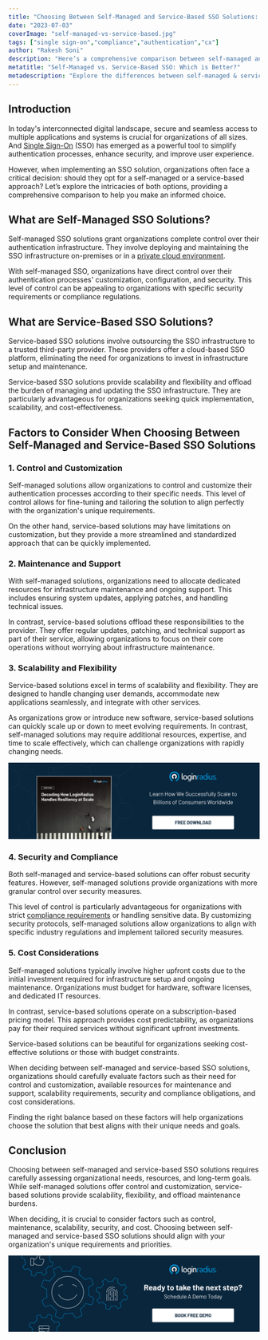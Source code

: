 ```yaml
---
title: "Choosing Between Self-Managed and Service-Based SSO Solutions: A Comprehensive Comparison"
date: "2023-07-03"
coverImage: "self-managed-vs-service-based.jpg"
tags: ["single sign-on","compliance","authentication","cx"]
author: "Rakesh Soni"
description: "Here’s a comprehensive comparison between self-managed and service-based SSO solutions, exploring factors such as control, customization, maintenance, scalability, security, and cost. This blog will help you make an informed decision that aligns with your organization's needs and goals."
metatitle: "Self-Managed vs. Service-Based SSO: Which is Better?"
metadescription: "Explore the differences between self-managed & service-based Single Sign-On (SSO) solutions to make the right choice for your company’s authentication needs."
---
```

## Introduction

In today's interconnected digital landscape, secure and seamless access to multiple applications and systems is crucial for organizations of all sizes. And [Single Sign-On](https://www.loginradius.com/single-sign-on/) (SSO) has emerged as a powerful tool to simplify authentication processes, enhance security, and improve user experience. 

However, when implementing an SSO solution, organizations often face a critical decision: should they opt for a self-managed or a service-based approach? Let’s explore the intricacies of both options, providing a comprehensive comparison to help you make an informed choice.

## What are Self-Managed SSO Solutions?

Self-managed SSO solutions grant organizations complete control over their authentication infrastructure. They involve deploying and maintaining the SSO infrastructure on-premises or in a [private cloud environment](https://www.loginradius.com/private-cloud/). 

With self-managed SSO, organizations have direct control over their authentication processes' customization, configuration, and security. This level of control can be appealing to organizations with specific security requirements or compliance regulations.

## What are Service-Based SSO Solutions?

Service-based SSO solutions involve outsourcing the SSO infrastructure to a trusted third-party provider. These providers offer a cloud-based SSO platform, eliminating the need for organizations to invest in infrastructure setup and maintenance. 

Service-based SSO solutions provide scalability and flexibility and offload the burden of managing and updating the SSO infrastructure. They are particularly advantageous for organizations seeking quick implementation, scalability, and cost-effectiveness.

## Factors to Consider When Choosing Between Self-Managed and Service-Based SSO Solutions

### 1. Control and Customization

Self-managed solutions allow organizations to control and customize their authentication processes according to their specific needs. This level of control allows for fine-tuning and tailoring the solution to align perfectly with the organization's unique requirements. 

On the other hand, service-based solutions may have limitations on customization, but they provide a more streamlined and standardized approach that can be quickly implemented.

### 2. Maintenance and Support

With self-managed solutions, organizations need to allocate dedicated resources for infrastructure maintenance and ongoing support. This includes ensuring system updates, applying patches, and handling technical issues. 

In contrast, service-based solutions offload these responsibilities to the provider. They offer regular updates, patching, and technical support as part of their service, allowing organizations to focus on their core operations without worrying about infrastructure maintenance.

### 3. Scalability and Flexibility

Service-based solutions excel in terms of scalability and flexibility. They are designed to handle changing user demands, accommodate new applications seamlessly, and integrate with other services. 

As organizations grow or introduce new software, service-based solutions can quickly scale up or down to meet evolving requirements. In contrast, self-managed solutions may require additional resources, expertise, and time to scale effectively, which can challenge organizations with rapidly changing needs.

[![WP-resilience](WP-resilience.png)](https://www.loginradius.com/resource/enterprise-scalability-and-performance)

### 4. Security and Compliance

Both self-managed and service-based solutions can offer robust security features. However, self-managed solutions provide organizations with more granular control over security measures. 

This level of control is particularly advantageous for organizations with strict [compliance requirements](https://www.loginradius.com/compliances/) or handling sensitive data. By customizing security protocols, self-managed solutions allow organizations to align with specific industry regulations and implement tailored security measures.

### 5. Cost Considerations

Self-managed solutions typically involve higher upfront costs due to the initial investment required for infrastructure setup and ongoing maintenance. Organizations must budget for hardware, software licenses, and dedicated IT resources. 

In contrast, service-based solutions operate on a subscription-based pricing model. This approach provides cost predictability, as organizations pay for their required services without significant upfront investments. 

Service-based solutions can be beautiful for organizations seeking cost-effective solutions or those with budget constraints.

When deciding between self-managed and service-based SSO solutions, organizations should carefully evaluate factors such as their need for control and customization, available resources for maintenance and support, scalability requirements, security and compliance obligations, and cost considerations. 

Finding the right balance based on these factors will help organizations choose the solution that best aligns with their unique needs and goals.

## Conclusion

Choosing between self-managed and service-based SSO solutions requires carefully assessing organizational needs, resources, and long-term goals. While self-managed solutions offer control and customization, service-based solutions provide scalability, flexibility, and offload maintenance burdens. 

When deciding, it is crucial to consider factors such as control, maintenance, scalability, security, and cost. Choosing between self-managed and service-based SSO solutions should align with your organization's unique requirements and priorities. 

[![LoginRadius Book a Demo](../../assets/book-a-demo-loginradius.png)](https://www.loginradius.com/contact-us?utm_source=blog&utm_medium=web&utm_campaign=self-managed-vs-service-based-sso-solutions)
